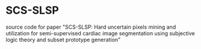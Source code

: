 # SCS-SLSP
source code for paper "SCS-SLSP: Hard uncertain pixels mining and utilization for semi-supervised cardiac image segmentation using subjective logic theory and subset prototype generation"
